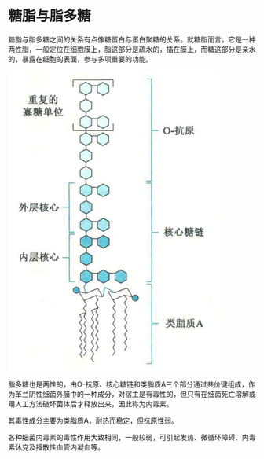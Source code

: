 # 糖脂与脂多糖

糖脂与脂多糖之间的关系有点像糖蛋白与蛋白聚糖的关系。就糖脂而言，它是一种两性脂，一般定位在细胞膜上，脂这部分是疏水的，插在膜上，而糖这部分是亲水的，暴露在细胞的表面，参与多项重要的功能。

![](3.1.png)

脂多糖也是两性的，由O-抗原、核心糖链和类脂质A三个部分通过共价键组成，作为革兰阴性细菌外膜中的一种成分，对宿主是有毒性的，但只有在细菌死亡溶解或用人工方法破坏菌体后才释放出来，因此称为内毒素。

其毒性成分主要为类脂质A，耐热而稳定，但抗原性弱。

各种细菌内毒素的毒性作用大致相同，一般较弱，可引起发热、微循环障碍、内毒素休克及播散性血管内凝血等。
